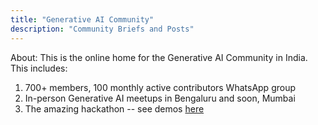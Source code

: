 ```yaml
---
title: "Generative AI Community"
description: "Community Briefs and Posts"
---
```


About: This is the online home for the Generative AI Community in India. This includes:
1. 700+ members, 100 monthly active contributors WhatsApp group
2. In-person Generative AI meetups in Bengaluru and soon, Mumbai
3. The amazing hackathon -- see demos [here](https://nirantk.com/ai/deephackdemos.html)

